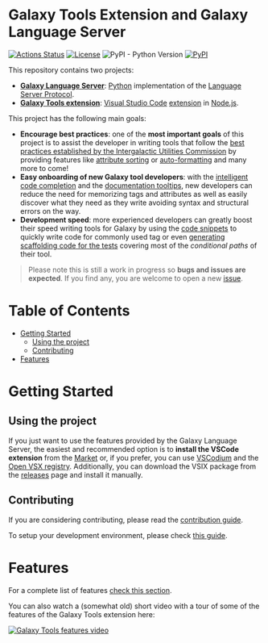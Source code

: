 # Galaxy Tools Extension and Galaxy Language Server

[![Actions Status](https://github.com/davelopez/galaxy-language-server/workflows/Language%20Server%20CI/badge.svg)](https://github.com/davelopez/galaxy-language-server/actions)
[![License](https://img.shields.io/badge/License-Apache%202.0-blue.svg)](https://opensource.org/licenses/Apache-2.0)
![PyPI - Python Version](https://img.shields.io/pypi/pyversions/galaxy-language-server)
[![PyPI](https://img.shields.io/pypi/v/galaxy-language-server?color=green)](https://pypi.org/project/galaxy-language-server/)

This repository contains two projects:

- [**Galaxy Language Server**](https://github.com/davelopez/galaxy-language-server/tree/master/server): [Python](https://www.python.org/) implementation of the [Language Server Protocol](https://microsoft.github.io/language-server-protocol/).
- [**Galaxy Tools extension**](https://github.com/davelopez/galaxy-language-server/tree/master/client): [Visual Studio Code](https://code.visualstudio.com/) [extension](https://marketplace.visualstudio.com/VSCode) in [Node.js](https://nodejs.org/en/).

This project has the following main goals:

- **Encourage best practices**: one of the **most important goals** of this project is to assist the developer in writing tools that follow the [best practices established by the Intergalactic Utilities Commission](https://galaxy-iuc-standards.readthedocs.io/en/latest/index.html) by providing features like [attribute sorting](#auto-sort-param-attributes) or [auto-formatting](#document-auto-formatting) and many more to come!
- **Easy onboarding of new Galaxy tool developers**: with the [intelligent code completion](#tag-and-attribute-auto-completion) and the [documentation tooltips](#documentation-on-hover), new developers can reduce the need for memorizing tags and attributes as well as easily discover what they need as they write avoiding syntax and structural errors on the way.
- **Development speed**: more experienced developers can greatly boost their speed writing tools for Galaxy by using the [code snippets](#snippets) to quickly write code for commonly used tag or even [generating scaffolding code for the tests](#auto-generate-tests) covering most of the _conditional paths_ of their tool.

> Please note this is still a work in progress so **bugs and issues are expected**. If you find any, you are welcome to open a new [issue](https://github.com/galaxyproject/galaxy-language-server/issues).

# Table of Contents

- [Getting Started](#getting-started)
  - [Using the project](#using-the-project)
  - [Contributing](#contributing)
- [Features](#features)

# Getting Started

## Using the project

If you just want to use the features provided by the Galaxy Language Server, the easiest and recommended option is to **install the VSCode extension** from the [Market](https://marketplace.visualstudio.com/items?itemName=davelopez.galaxy-tools) or, if you prefer, you can use [VSCodium](https://github.com/VSCodium/vscodium) and the [Open VSX registry](https://open-vsx.org/extension/davelopez/galaxy-tools). Additionally, you can download the VSIX package from the [releases](https://github.com/galaxyproject/galaxy-language-server/releases) page and install it manually.

## Contributing

If you are considering contributing, please read the [contribution guide](docs/CONTRIBUTING.md).

To setup your development environment, please check [this guide](docs/CONTRIBUTING.md#getting-started).

# Features

For a complete list of features [check this section](client/README.md#features).

You can also watch a (somewhat old) short video with a tour of some of the features of the Galaxy Tools extension here:

[![Galaxy Tools features video](https://img.youtube.com/vi/MpPrgtNrEcQ/0.jpg)](https://www.youtube.com/watch?v=MpPrgtNrEcQ)
